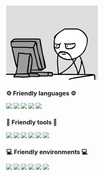 
<img src=meme.gif/>


### ⚙️ Friendly languages ⚙️
<div align="left">
   <img src="https://img.shields.io/badge/-c++-00599C?style=flat-square&logo=c%2B%2B&logoColor=white"/> 
   <img src="https://img.shields.io/badge/-c-00599C?style=flat-square&logo=c&logoColor=white"/> 
   <img src="https://img.shields.io/badge/Python-3776AB?style=flat-square&logo=python&logoColor=white"/>   
   <img src="https://img.shields.io/badge/Java-007396?style=flat-square&logo=java&logoColor=white"/>
   <img src="https://img.shields.io/badge/Shell-FFD500?style=flat-square&logo=java&logoColor=white"/>
</div>


### 🧰 Friendly tools 🧰
<div align="left">
   <a href="https://www.tensorflow.org"><img src="https://img.shields.io/badge/TensorFlow-FF6F00?style=flat-square&logo=tensorflow&logoColor=white"/></a>   
   <img src="https://img.shields.io/badge/Pandas-150458?style=flat-square&logo=pandas&logoColor=white"/>
   <img src="https://img.shields.io/badge/Numpy-013243?style=flat-square&logo=numpy&logoColor=white"/>
   <img src="https://img.shields.io/badge/docker-2496ED?style=flat-square&logo=docker&logoColor=white"/>
   <img src="https://img.shields.io/badge/Flask-000000?style=flat-square&logo=flask&logoColor=white"/>
   <img src="https://img.shields.io/badge/Qt-41CD52?style=flat-square&logo=qt&logoColor=white"/>
</div>

### 💻 Friendly environments 💻
<div align="left">
   <a href="https://mirror.kakao.com/ubuntu-releases/"><img src="https://img.shields.io/badge/Ubuntu-E95420?style=flat-square&logo=ubuntu&logoColor=white"/></a>   
   <img src="https://img.shields.io/badge/Mac OS-000000?style=flat-square&logo=macos&logoColor=white"/>
   <img src="https://img.shields.io/badge/VirtualBox-183A61?style=flat-square&logo=virtualbox&logoColor=white"/>
   <img src="https://img.shields.io/badge/Visual studio Code-007ACC?style=flat-square&logo=visualstudiocode&logoColor=white"/>
   <img src="https://img.shields.io/badge/Vim-019733?style=flat-square&logo=vim&logoColor=white"/>
   <img src="https://img.shields.io/badge/Google Colab-F9AB00?style=flat-square&logo=googlecolab&logoColor=white"/>
</div>
